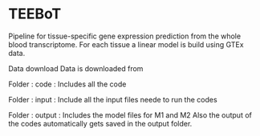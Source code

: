 # TEEBoT
Pipeline for tissue-specific gene expression prediction from the whole blood transcriptome.
For each tissue a linear model is build using GTEx data. 

Data download
Data is downloaded from 

Folder : code : Includes all the code

Folder : input : Include all the input files neede to run the codes

Folder : output : Includes the model files for M1 and M2 
                  Also the output of the codes automatically gets saved in the output folder. 
